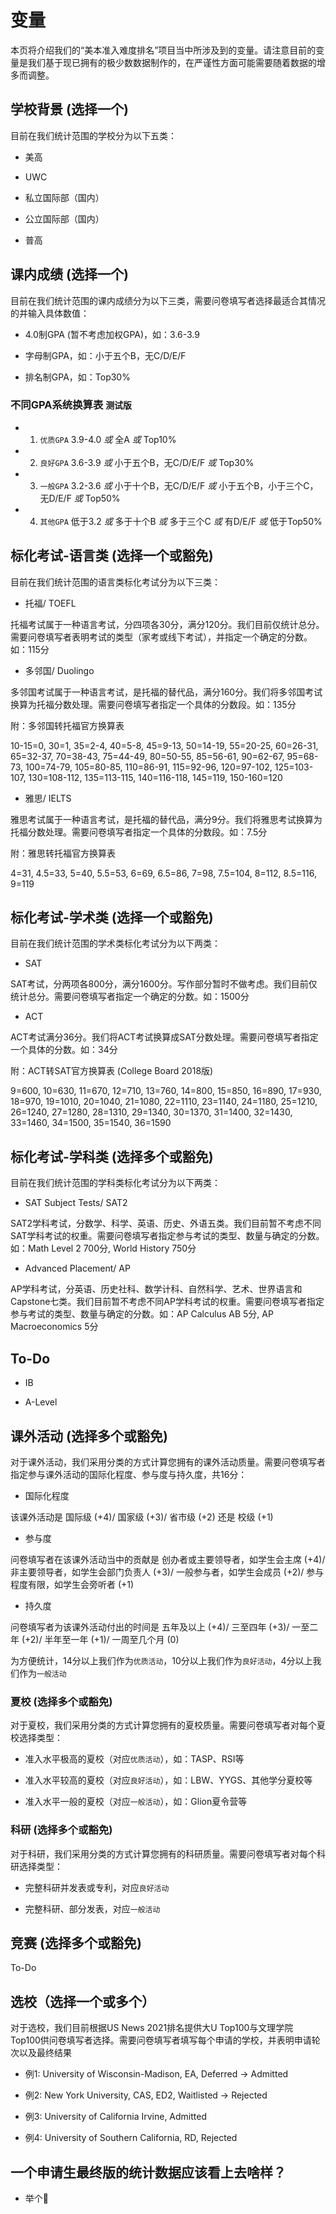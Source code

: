 # 变量

本页将介绍我们的“美本准入难度排名”项目当中所涉及到的变量。请注意目前的变量是我们基于现已拥有的极少数数据制作的，在严谨性方面可能需要随着数据的增多而调整。

## 学校背景 (选择一个)
目前在我们统计范围的学校分为以下五类：
- 美高

- UWC

- 私立国际部（国内）

- 公立国际部（国内）

- 普高

## 课内成绩 (选择一个)
目前在我们统计范围的课内成绩分为以下三类，需要问卷填写者选择最适合其情况的并输入具体数值：

- 4.0制GPA (暂不考虑加权GPA)，如：3.6-3.9

- 字母制GPA，如：小于五个B，无C/D/E/F

- 排名制GPA，如：Top30%

### 不同GPA系统换算表 `测试版`

- 1. `优质GPA` 3.9-4.0 *或* 全A *或* Top10%

- 2. `良好GPA` 3.6-3.9 *或* 小于五个B，无C/D/E/F *或* Top30%

- 3. `一般GPA` 3.2-3.6 *或* 小于十个B，无C/D/E/F *或* 小于五个B，小于三个C，无D/E/F *或* Top50%

- 4. `其他GPA` 低于3.2 *或* 多于十个B *或* 多于三个C *或* 有D/E/F *或* 低于Top50%

## 标化考试-语言类 (选择一个或豁免)
目前在我们统计范围的语言类标化考试分为以下三类：

- 托福/ TOEFL

托福考试属于一种语言考试，分四项各30分，满分120分。我们目前仅统计总分。需要问卷填写者表明考试的类型（家考或线下考试），并指定一个确定的分数。如：115分

- 多邻国/ Duolingo

多邻国考试属于一种语言考试，是托福的替代品，满分160分。我们将多邻国考试换算为托福分数处理。需要问卷填写者指定一个具体的分数段。如：135分

附：多邻国转托福官方换算表

10-15=0, 30=1, 35=2-4, 40=5-8, 45=9-13, 50=14-19, 55=20-25, 60=26-31, 65=32-37, 70=38-43, 75=44-49, 80=50-55, 85=56-61, 90=62-67, 95=68-73, 100=74-79, 105=80-85, 110=86-91, 115=92-96, 120=97-102, 125=103-107, 130=108-112, 135=113-115, 140=116-118, 145=119, 150-160=120

- 雅思/ IELTS

雅思考试属于一种语言考试，是托福的替代品，满分9分。我们将雅思考试换算为托福分数处理。需要问卷填写者指定一个具体的分数段。如：7.5分

附：雅思转托福官方换算表

4=31, 4.5=33, 5=40, 5.5=53, 6=69, 6.5=86, 7=98, 7.5=104, 8=112, 8.5=116, 9=119

## 标化考试-学术类 (选择一个或豁免)
目前在我们统计范围的学术类标化考试分为以下两类：

- SAT

SAT考试，分两项各800分，满分1600分。写作部分暂时不做考虑。我们目前仅统计总分。需要问卷填写者指定一个确定的分数。如：1500分

- ACT

ACT考试满分36分。我们将ACT考试换算成SAT分数处理。需要问卷填写者指定一个具体的分数。如：34分

附：ACT转SAT官方换算表 (College Board 2018版)

9=600, 10=630, 11=670, 12=710, 13=760, 14=800, 15=850, 16=890, 17=930, 18=970, 19=1010, 20=1040, 21=1080, 22=1110, 23=1140, 24=1180, 25=1210, 26=1240, 27=1280, 28=1310, 29=1340, 30=1370, 31=1400, 32=1430, 33=1460, 34=1500, 35=1540, 36=1590

## 标化考试-学科类 (选择多个或豁免)
目前在我们统计范围的学科类标化考试分为以下两类：

- SAT Subject Tests/ SAT2

SAT2学科考试，分数学、科学、英语、历史、外语五类。我们目前暂不考虑不同SAT学科考试的权重。需要问卷填写者指定参与考试的类型、数量与确定的分数。如：Math Level 2 700分, World History 750分

- Advanced Placement/ AP

AP学科考试，分英语、历史社科、数学计科、自然科学、艺术、世界语言和Capstone七类。我们目前暂不考虑不同AP学科考试的权重。需要问卷填写者指定参与考试的类型、数量与确定的分数。如：AP Calculus AB 5分, AP Macroeconomics 5分

## To-Do

- IB

- A-Level

## 课外活动 (选择多个或豁免)
对于课外活动，我们采用分类的方式计算您拥有的课外活动质量。需要问卷填写者指定参与课外活动的国际化程度、参与度与持久度，共16分：

- 国际化程度

该课外活动是 国际级 (+4)/ 国家级 (+3)/ 省市级 (+2) 还是 校级 (+1)

- 参与度

问卷填写者在该课外活动当中的贡献是 创办者或主要领导者，如学生会主席 (+4)/ 非主要领导者，如学生会部门负责人 (+3)/ 一般参与者，如学生会成员 (+2)/ 参与程度有限，如学生会旁听者 (+1)

- 持久度

问卷填写者为该课外活动付出的时间是 五年及以上 (+4)/ 三至四年 (+3)/ 一至二年 (+2)/ 半年至一年 (+1)/ 一周至几个月 (0)

为方便统计，14分以上我们作为`优质活动`，10分以上我们作为`良好活动`，4分以上我们作为`一般活动`

### 夏校 (选择多个或豁免)
对于夏校，我们采用分类的方式计算您拥有的夏校质量。需要问卷填写者对每个夏校选择类型：

- 准入水平极高的夏校（对应`优质活动`），如：TASP、RSI等

- 准入水平较高的夏校（对应`良好活动`），如：LBW、YYGS、其他学分夏校等

- 准入水平一般的夏校（对应`一般活动`），如：Glion夏令营等

### 科研 (选择多个或豁免)
对于科研，我们采用分类的方式计算您拥有的科研质量。需要问卷填写者对每个科研选择类型：

- 完整科研并发表或专利，对应`良好活动`

- 完整科研、部分发表，对应`一般活动`

## 竞赛 (选择多个或豁免)
To-Do

## 选校（选择一个或多个）
对于选校，我们目前根据US News 2021排名提供大U Top100与文理学院 Top100供问卷填写者选择。需要问卷填写者填写每个申请的学校，并表明申请轮次以及最终结果

- 例1: University of Wisconsin-Madison, EA, Deferred -> Admitted

- 例2: New York University, CAS, ED2, Waitlisted -> Rejected

- 例3: University of California Irvine, Admitted

- 例4: University of Southern California, RD, Rejected

## 一个申请生最终版的统计数据应该看上去啥样？

- 举个🌰

